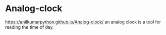 # Analog-clock
https://anilkumarpython.github.io/Analog-clock/
an analog clock is a tool for reading the time of day.
